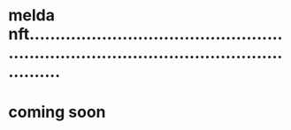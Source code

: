 # melda nft................................................................................................................
# coming soon
